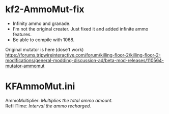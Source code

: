 # kf2-AmmoMut-fix
* Infinity ammo and granade.  
* I'm not the original creater. Just fixed it and added infinite ammo features.  
* Be able to compile with 1068.

Original mutator is here (dose't work)  
https://forums.tripwireinteractive.com/forum/killing-floor-2/killing-floor-2-modifications/general-modding-discussion-ad/beta-mod-releases/110564-mutator-ammomut

# KFAmmoMut.ini
AmmoMultiplier: _Multiplies the total ammo amount._  
RefillTime: _Interval the ammo recharged._
